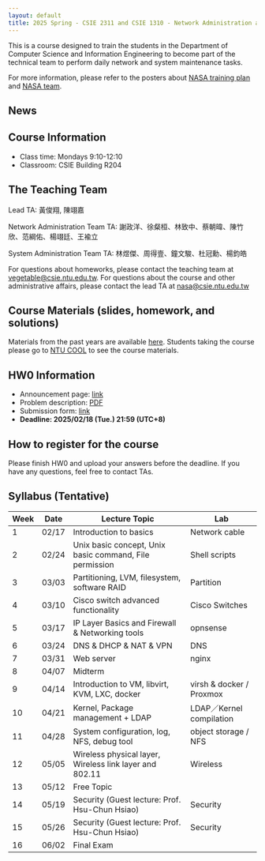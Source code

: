 ```yaml
---
layout: default
title: 2025 Spring - CSIE 2311 and CSIE 1310 - Network Administration and System Administration (Lab)
---
```


This is a course designed to train the students in the Department of Computer Science and Information Engineering to become part of the technical team to perform daily network and system maintenance tasks.

For more information, please refer to the posters about [NASA training plan](https://drive.google.com/file/d/19JsnU_qrG6RYxdCExJK8EaRB2eyDY06H/view?usp=sharing) and [NASA team](https://drive.google.com/file/d/1BqaeoSF6w_uSjfVBEmuHcSbhivOqSHdX/view?usp=sharing).


## News

## Course Information
- Class time: Mondays 9:10-12:10
- Classroom: CSIE Building R204

## The Teaching Team

Lead TA: 黃俊翔, 陳翊嘉

Network Administration Team TA: 謝政洋、徐粲桓、林致中、蔡朝暐、陳竹欣、范綱佑、楊翊廷、王褕立

System Administration Team TA: 林煜傑、周得壹、鐘文駿、杜冠勳、楊鈞皓

For questions about homeworks, please contact the teaching team at vegetable@csie.ntu.edu.tw. For questions about the course and other administrative affairs, please contact the lead TA at nasa@csie.ntu.edu.tw

## Course Materials (slides, homework, and solutions)
Materials from the past years are available [here](https://www.csie.ntu.edu.tw/~hsinmu/site/teaching). Students taking the course please go to [NTU COOL](https://cool.ntu.edu.tw/courses/46924) to see the course materials.

## HW0 Information
- Announcement page: [link](https://hackmd.io/@Mqvhsb9VRYSU2scAkRqGIQ/S1MFCNBDkx?fbclid=IwY2xjawICwHxleHRuA2FlbQIxMAABHZf9_C2M_0oRf3uza48C02flNr0nToQVe4QU3oCqTIAWD8iptiXRegluww_aem_t8bxPf2z4dtesxj2f-NDAw)
- Problem description: [PDF](https://drive.google.com/file/d/1xx64HYlnfT-mgJxG192ql7Qy30xLli3Y/view?usp=sharing)
- Submission form: [link](https://forms.gle/mvUi94K5eN6F51py7)
- **Deadline: 2025/02/18 (Tue.) 21:59 (UTC+8)**


## How to register for the course
Please finish HW0 and upload your answers before the deadline. If you have any questions, feel free to contact TAs.


## Syllabus (Tentative)

| Week | Date  | Lecture Topic | Lab |
| ---- | ----- | -------- | -------- |
| 1    | 02/17 | Introduction to basics | Network cable |
| 2    | 02/24 | Unix basic concept, Unix basic command, File permission | Shell scripts |
| 3    | 03/03 | Partitioning, LVM, filesystem, software RAID | Partition |
| 4    | 03/10 | Cisco switch advanced functionality | Cisco Switches |
| 5    | 03/17 | IP Layer Basics and Firewall & Networking tools | opnsense |
| 6    | 03/24 | DNS & DHCP & NAT & VPN | DNS |
| 7    | 03/31 | Web server | nginx |
| 8    | 04/07 | Midterm |  |
| 9    | 04/14 | Introduction to VM, libvirt, KVM, LXC, docker | virsh & docker / Proxmox |
| 10   | 04/21 | Kernel, Package management + LDAP | LDAP／Kernel compilation |
| 11   | 04/28 | System configuration, log, NFS, debug tool	| object storage / NFS |
| 12   | 05/05 | Wireless physical layer, Wireless link layer and 802.11 | Wireless  |
| 13   | 05/12 | Free Topic	 |  |
| 14   | 05/19 | Security (Guest lecture: Prof. Hsu-Chun Hsiao) | Security |
| 15   | 05/26 | Security (Guest lecture: Prof. Hsu-Chun Hsiao) | Security |
| 16   | 06/02 | Final Exam	 |  |


